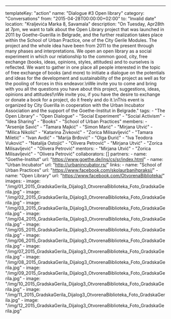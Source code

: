 ---
  templateKey: "action"
  name: "Dialogue #3 Open library"
  category: "Conversations"
  from: "2015-04-28T00:00:00+02:00"
  to: "Invalid date"
  location: "Kraljevića Marka 8, Savamala"
  description: "On Tuesday, Apr28th at 7pm, we want to talk about the Open Library project that was launched in 2011 by Goethe-Guerilla in Belgrade, and the further realization takes place within the School of Urban Practice, one of the City Gerile Modules. The project and the whole idea have been from 2011 to the present through many phases and interpretations. We open an open library as a social experiment in which our relationship to the common good, city, free exchange (books, ideas, opinions, styles, attitudes) and to ourselves is reflected. We want to gather in one place all people interested in the topic of free exchange of books (and more) to initiate a dialogue on the potentials and ideas for the development and sustainability of the project as well as for the pooling of forces in this endeavor.\nWe invite you to come and bring with you all the questions you have about this project, suggestions, ideas, opinions and attitudes!\nWe invite you, if you have the desire to exchange or donate a book for a project, do it freely and do it.\nThis event is organized by City Guerilla in cooperation with the Urban Incubator Association and the support of the Goethe-Institut in Belgrade."
  tags: 
    - "The Open Library"
    - "Open Dialogue"
    - "Social Experiment"
    - "Social Activism"
    - "Idea Sharing"
    - "Books"
    - "School of Urban Practices"
  members: 
    - "Arsenije Savić"
    - "Tamara Majkić"
    - "Simon Marić"
    - "Mirjana Utvić"
    - "Milica Nikolić"
    - "Katarina Živković"
    - "Zorica Milisavljević"
    - "Tamara Miletić"
    - "Ivan Avdić"
    - "Marija Brđović"
    - "Olga Đurić"
    - "Iva Teodora Vuković"
    - "Natalija Ostojić"
    - "Olivera Petrović"
    - "Mirjana Utvić"
    - "Zorica Milisavljević"
    - "Olivera Petrović"
  mentors: 
    - "Mirjana Utvić"
    - "Zorica Milisavljević"
    - "Olivera Petrović"
  collaborators: []
  partners: 
    - 
      name: "Goethe-Institut"
      url: "https://www.goethe.de/ins/cs/sr/index.html"
    - 
      name: "Urban Incubator"
      url: "http://urbanincubator.rs/"
  links: 
    - 
      name: "School of Urban Practices"
      url: "https://www.facebook.com/skolaurbanihpraksi/"
    - 
      name: "Open Library"
      url: "https://www.facebook.com/OtvorenaBiblioteka/"
  images: 
    - 
      image: "/img/01_2015_GradskaGerila_Dijalog3_OtvorenaBiblioteka_Foto_GradskaGerila.jpg"
    - 
      image: "/img/02_2015_GradskaGerila_Dijalog3_OtvorenaBiblioteka_Foto_GradskaGerila.jpg"
    - 
      image: "/img/03_2015_GradskaGerila_Dijalog3_OtvorenaBiblioteka_Foto_GradskaGerila.jpg"
    - 
      image: "/img/04_2015_GradskaGerila_Dijalog3_OtvorenaBiblioteka_Foto_GradskaGerila.jpg"
    - 
      image: "/img/05_2015_GradskaGerila_Dijalog3_OtvorenaBiblioteka_Foto_GradskaGerila.jpg"
    - 
      image: "/img/06_2015_GradskaGerila_Dijalog3_OtvorenaBiblioteka_Foto_GradskaGerila.jpg"
    - 
      image: "/img/07_2015_GradskaGerila_Dijalog3_OtvorenaBiblioteka_Foto_GradskaGerila.jpg"
    - 
      image: "/img/08_2015_GradskaGerila_Dijalog3_OtvorenaBiblioteka_Foto_GradskaGerila.jpg"
    - 
      image: "/img/09_2015_GradskaGerila_Dijalog3_OtvorenaBiblioteka_Foto_GradskaGerila.jpg"
    - 
      image: "/img/10_2015_GradskaGerila_Dijalog3_OtvorenaBiblioteka_Foto_GradskaGerila.jpg"
    - 
      image: "/img/11_2015_GradskaGerila_Dijalog3_OtvorenaBiblioteka_Foto_GradskaGerila.jpg"
    - 
      image: "/img/12_2015_GradskaGerila_Dijalog3_OtvorenaBiblioteka_Foto_GradskaGerila.jpg"
